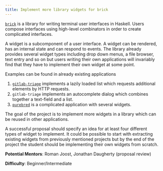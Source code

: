 ```yaml
---
title: Implement more library widgets for brick
---
```

[`brick`](https://hackage.haskell.org/package/brick) is a library for writing
terminal user interfaces in Haskell. Users compose interfaces using high-level
combinators in order to create complicated interfaces.

A widget is a subcomponent of a user interface. A widget can be rendered, has
an internal state and can respond to events. The library already provides several
widget types including drop down menus, a file browser, text entry and so on but
users writing their own applications will invariably find that they have to
implement their own widget at some point.

Examples can be found in already existing applications

1. [`gitlab-triage`](https://github.com/mpickering/gitlab-triage)
implements a lazily loaded list which requests additional elements by HTTP requests.
2. `gitlab-triage` implements an autocomplete dialog which combines together a text-field and a list.
3. [`purebred`](https://github.com/purebred-mua/purebred) is a complicated application with several widgets.

The goal of the project is to implement more widgets in a library which can
be reused in other applications.

A successful proposal should specify an idea for at least four different types
of widget to implement. It could be possible to start with extracting existing widgets
from previously mentioned projects but by the end of the project the student should
be implementing their own widgets from scratch.


**Potential Mentors**: Roman Joost, Jonathan Daugherty (proposal review)

**Difficulty**: Beginner/Intermediate
